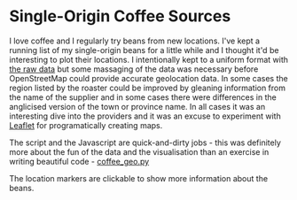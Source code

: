 <!-- 
.. title: Single-origin coffee sources
.. slug: single-origin-coffee-sources
.. date: 2015-05-29 13:50:11 UTC+10:00
.. spellcheck_exceptions: geolocated,Javascript,LatLng,OpenStreetMap,addPoints,addTo,clickable,geo,geolocation,href,https,openstreetmap,png,programatically,px,py,setView,tileLayer
.. tags: 
.. link: 
.. description: 
.. type: text
-->

Single-Origin Coffee Sources
============================

I love coffee and I regularly try beans from new locations. I've kept a running list of my single-origin beans for a little while and I thought it'd be interesting to plot their locations. I intentionally kept to a uniform format with [the raw data](https://github.com/edwinsteele/wordspeak.org/blob/master/files/assets/single_origin_coffee_data.txt) but some massaging of the data was necessary before OpenStreetMap could provide accurate geolocation data. In some cases the region listed by the roaster could be improved by gleaning information from the name of the supplier and in some cases there were differences in the anglicised version of the town or province name. In all cases it was an interesting dive into the providers and it was an excuse to experiment with [Leaflet](http://leafletjs.com/) for programatically creating maps.

The script and the Javascript are quick-and-dirty jobs - this was definitely more about the fun of the data and the visualisation than an exercise in writing beautiful code - [coffee_geo.py](https://github.com/edwinsteele/wordspeak.org/blob/master/coffee_geo.py)

The location markers are clickable to show more information about the beans.

<link rel="stylesheet" href="/assets/leaflet-0.7.3/leaflet.css" />
<style>
@media(min-width:870px) {
	#map { height: 416px; width: 555px; }
}
@media(max-width:870px) {
	#map { height: 337px; width: 450px; }
}
@media(max-width:500px) {
	#map { height: 300px; width: 400px; }
}
</style>
<div id="map"></div>

<script src="/assets/leaflet-0.7.3/leaflet.js"></script>
<script src="/assets/single_origin_coffee_data.js"></script>
<script>
var map = L.map('map');
L.tileLayer('https://{s}.tile.openstreetmap.org/{z}/{x}/{y}.png', {
        attribution: '&copy; <a href="https://openstreetmap.org/copyright">OpenStreetMap</a> contributors'
}).addTo(map);
map.setView(new L.LatLng(0, 0), 1);
addPoints();
</script>


